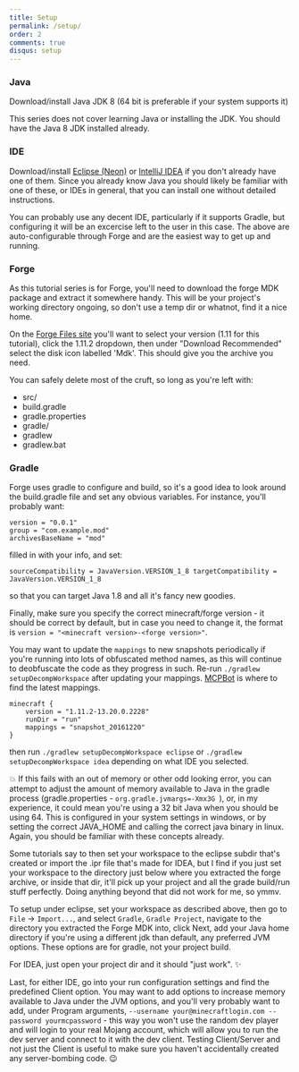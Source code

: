 ```yaml
---
title: Setup
permalink: /setup/
order: 2
comments: true
disqus: setup
---
```


### Java

Download/install Java JDK 8 (64 bit is preferable if your system supports it)

This series does not cover learning Java or installing the JDK. You should have the Java 8 JDK installed already.

### IDE

Download/install [Eclipse (Neon)](https://www.eclipse.org/) or [IntelliJ IDEA](https://www.jetbrains.com/idea/) if you don't already have one of them. Since you already know Java you should likely be familiar with one of these, or IDEs in general, that you can install one without detailed instructions.

You can probably use any decent IDE, particularly if it supports Gradle, but configuring it will be an excercise left to the user in this case. The above are auto-configurable through Forge and are the easiest way to get up and running.

### Forge

As this tutorial series is for Forge, you'll need to download the forge MDK package and extract it somewhere handy. This will be your project's working directory ongoing, so don't use a temp dir or whatnot, find it a nice home. 

On the [Forge Files site](http://files.minecraftforge.net/) you'll want to select your version (1.11 for this tutorial), click the 1.11.2 dropdown, then under "Download Recommended" select the disk icon labelled 'Mdk'. This should give you the archive you need.

You can safely delete most of the cruft, so long as you're left with:

* src/
* build.gradle
* gradle.properties
* gradle/
* gradlew
* gradlew.bat

### Gradle

Forge uses gradle to configure and build, so it's a good idea to look around the build.gradle file and set any obvious variables. For instance, you'll probably want:

```
version = "0.0.1"
group = "com.example.mod"
archivesBaseName = "mod"
```

filled in with your info, and set:

```
sourceCompatibility = JavaVersion.VERSION_1_8 targetCompatibility = JavaVersion.VERSION_1_8
```

so that you can target Java 1.8 and all it's fancy new goodies.

Finally, make sure you specify the correct minecraft/forge version - it should be correct by default, but in case you need to change it, the format is `version = "<minecraft version>-<forge version>"`. 

You may want to update the `mappings` to new snapshots periodically if you're running into lots of obfuscated method names, as this will continue to deobfuscate the code as they progress in such. Re-run `./gradlew setupDecompWorkspace` after updating your mappings. [MCPBot](http://export.mcpbot.bspk.rs/) is where to find the latest mappings.


```
minecraft {
    version = "1.11.2-13.20.0.2228"
    runDir = "run"
    mappings = "snapshot_20161220"
}
```

then run `./gradlew setupDecompWorkspace eclipse` or `./gradlew setupDecompWorkspace idea` depending on what IDE you selected.

:boom: If this fails with an out of memory or other odd looking error, you can attempt to adjust the amount of memory available to Java in the gradle process (gradle.properties - `org.gradle.jvmargs=-Xmx3G
`), or, in my experience, it could mean you're using a 32 bit Java when you should be using 64. This is configured in your system settings in windows, or by setting the correct JAVA_HOME and calling the correct java binary in linux. Again, you should be familiar with these concepts already. 

Some tutorials say to then set your workspace to the eclipse subdir that's created or import the .ipr file that's made for IDEA, but I find if you just set your workspace to the directory just below where you extracted the forge archive, or inside that dir, it'll pick up your project and all the grade build/run stuff perfectly. Doing anything beyond that did not work for me, so ymmv.

To setup under eclipse, set your workspace as described above, then go to `File` -> `Import...`, and select `Gradle`, `Gradle Project`, navigate to the directory you extracted the Forge MDK into, click Next, add your Java home directory if you're using a different jdk than default, any preferred JVM options. These options are for gradle, not your project build.

For IDEA, just open your project dir and it should "just work". :sparkles: 

Last, for either IDE, go into your run configuration settings and find the predefined Client option. You may want to add options to increase memory available to Java under the JVM options, and you'll very probably want to add, under Program arguments, `--username your@minecraftlogin.com --password yourmcpassword` - this way you won't use the random dev player and will login to your real Mojang account, which will allow you to run the dev server and connect to it with the dev client. Testing Client/Server and not just the Client is useful to make sure you haven't accidentally created any server-bombing code. :wink:






